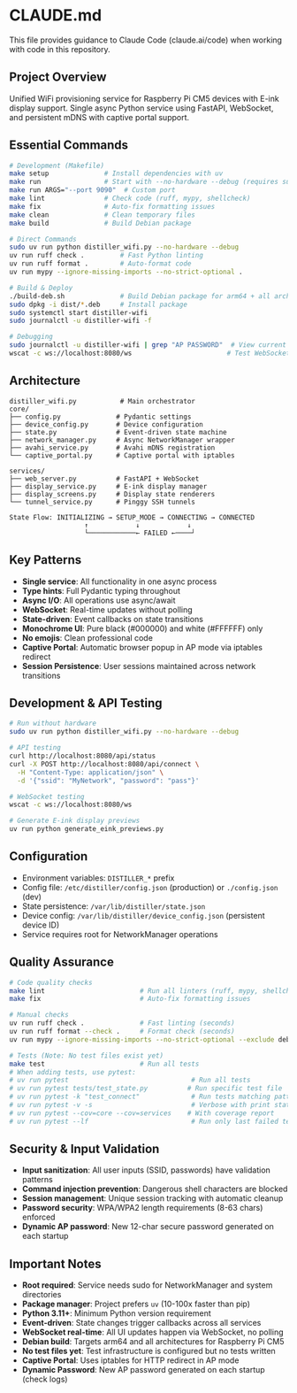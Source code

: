 # CLAUDE.md

This file provides guidance to Claude Code (claude.ai/code) when working with code in this
repository.

## Project Overview

Unified WiFi provisioning service for Raspberry Pi CM5 devices with E-ink display support. Single
async Python service using FastAPI, WebSocket, and persistent mDNS with captive portal support.

## Essential Commands

```bash
# Development (Makefile)
make setup              # Install dependencies with uv
make run                # Start with --no-hardware --debug (requires sudo)
make run ARGS="--port 9090"  # Custom port
make lint               # Check code (ruff, mypy, shellcheck)
make fix                # Auto-fix formatting issues
make clean              # Clean temporary files
make build              # Build Debian package

# Direct Commands
sudo uv run python distiller_wifi.py --no-hardware --debug
uv run ruff check .         # Fast Python linting
uv run ruff format .        # Auto-format code
uv run mypy --ignore-missing-imports --no-strict-optional .

# Build & Deploy
./build-deb.sh              # Build Debian package for arm64 + all architectures
sudo dpkg -i dist/*.deb     # Install package
sudo systemctl start distiller-wifi
sudo journalctl -u distiller-wifi -f

# Debugging
sudo journalctl -u distiller-wifi | grep "AP PASSWORD"  # View current AP password
wscat -c ws://localhost:8080/ws                        # Test WebSocket connection
```

## Architecture

```text
distiller_wifi.py           # Main orchestrator
core/
├── config.py              # Pydantic settings
├── device_config.py       # Device configuration
├── state.py               # Event-driven state machine
├── network_manager.py     # Async NetworkManager wrapper
├── avahi_service.py       # Avahi mDNS registration
└── captive_portal.py      # Captive portal with iptables

services/
├── web_server.py          # FastAPI + WebSocket
├── display_service.py     # E-ink display manager
├── display_screens.py     # Display state renderers
└── tunnel_service.py      # Pinggy SSH tunnels

State Flow: INITIALIZING → SETUP_MODE → CONNECTING → CONNECTED
                   ↑            ↓            ↓
                   └────────────← FAILED ←────┘
```

## Key Patterns

- **Single service**: All functionality in one async process
- **Type hints**: Full Pydantic typing throughout
- **Async I/O**: All operations use async/await
- **WebSocket**: Real-time updates without polling
- **State-driven**: Event callbacks on state transitions
- **Monochrome UI**: Pure black (#000000) and white (#FFFFFF) only
- **No emojis**: Clean professional code
- **Captive Portal**: Automatic browser popup in AP mode via iptables redirect
- **Session Persistence**: User sessions maintained across network transitions

## Development & API Testing

```bash
# Run without hardware
sudo uv run python distiller_wifi.py --no-hardware --debug

# API testing
curl http://localhost:8080/api/status
curl -X POST http://localhost:8080/api/connect \
  -H "Content-Type: application/json" \
  -d '{"ssid": "MyNetwork", "password": "pass"}'

# WebSocket testing
wscat -c ws://localhost:8080/ws

# Generate E-ink display previews
uv run python generate_eink_previews.py
```

## Configuration

- Environment variables: `DISTILLER_*` prefix
- Config file: `/etc/distiller/config.json` (production) or `./config.json` (dev)
- State persistence: `/var/lib/distiller/state.json`
- Device config: `/var/lib/distiller/device_config.json` (persistent device ID)
- Service requires root for NetworkManager operations

## Quality Assurance

```bash
# Code quality checks
make lint                        # Run all linters (ruff, mypy, shellcheck)
make fix                         # Auto-fix formatting issues

# Manual checks
uv run ruff check .              # Fast linting (seconds)
uv run ruff format --check .     # Format check (seconds)
uv run mypy --ignore-missing-imports --no-strict-optional --exclude debian .

# Tests (Note: No test files exist yet)
make test                        # Run all tests
# When adding tests, use pytest:
# uv run pytest                               # Run all tests
# uv run pytest tests/test_state.py          # Run specific test file
# uv run pytest -k "test_connect"             # Run tests matching pattern
# uv run pytest -v -s                         # Verbose with print statements
# uv run pytest --cov=core --cov=services    # With coverage report
# uv run pytest --lf                          # Run only last failed tests
```

## Security & Input Validation

- **Input sanitization**: All user inputs (SSID, passwords) have validation patterns
- **Command injection prevention**: Dangerous shell characters are blocked
- **Session management**: Unique session tracking with automatic cleanup
- **Password security**: WPA/WPA2 length requirements (8-63 chars) enforced
- **Dynamic AP password**: New 12-char secure password generated on each startup

## Important Notes

- **Root required**: Service needs sudo for NetworkManager and system directories
- **Package manager**: Project prefers `uv` (10-100x faster than pip)
- **Python 3.11+**: Minimum Python version requirement
- **Event-driven**: State changes trigger callbacks across all services
- **WebSocket real-time**: All UI updates happen via WebSocket, no polling
- **Debian build**: Targets arm64 and all architectures for Raspberry Pi CM5
- **No test files yet**: Test infrastructure is configured but no tests written
- **Captive Portal**: Uses iptables for HTTP redirect in AP mode
- **Dynamic Password**: New AP password generated on each startup (check logs)
